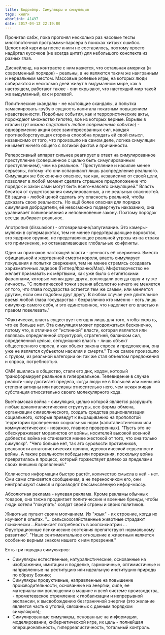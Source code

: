 ```yaml
---
title: Бодрийяр. Симулякры и симуляция
tags: книги
abbrlink: 41497
date: 2017-04-12 22:19:00
---
```


Прочитал сабж, пока прогонял несколько раз часовые тесты многопоточной программы-парсера в поисках хитрых ошибок. Целостной картины после книги не составилось, поэтому просто надёргал кусочков (не всегда цитат) для небольшого конспекта из разных глав.  
  
Диснейленд. на контрасте с ним кажется, что остальная америка (и современный порядок) - реальны, а не являются таким же наигранным и нереальным местом. Массовые ролевые игры, на которых люди собираются и несколько дней живут в выдуманном мире, как в настоящем, работают также - они скрывают, что настоящий мир такой же выдуманный, как и ролевой.  
  
Политические скандалы - не настоящие скандалы, а попытка замаскировать грубую сущность капитала показным повышением нравственности. Подобные события, как и террористические акты, порождают множество гипотез, все из которых верные. Взрывы в италии (*тут можно подставить любое современные событие*) - одновременно акция всех заинтересованных сил, каждая противоборствующая сторона способна придать ей свой смысл, независимо от того, что произошло на самом деле, логика симуляции не имеет ничего общего с логикой фактов и причинности.  
  
Реперссивный аппарат сильнее реагирует в ответ на симулированное преступление (совершенное с целью быть симулированным преступлением), чем на реальное. "Преступление и насилие менее серьезны, потому что они оспаривают лишь распределение реального. Симуляция же бесконечно опаснее, так как, независимо от своей цели, позволяет в любой момент сделать страшное предположение что порядок и закон сами могут быть всего-навсего симуляцией." Власть бесится от существования симулированных, а не реальных опасностей. Её задача - любой ценой сделать эту опасность реальной, чтобы доказать свою реальность. Но ещё более опасная для порядка симуляция добродетели, её невозможно подвергнуть наказанию, она уравнивает повиноновения и неповиновение закону. Поэтому порядок всегда выбирает реальное.  
  
Апотропия (dissuasion) - отговаривание/запугивание. Это камеры-муляжи в супермаркетах, тем не менее предотвращающие воровство, это ядерное оружие, не представляющее реальной угрозы из-за страха его применение, но останавливающее глобальные конфликты.  
  
Один из признаков настоящей власти - ценность её свержения. Вместо официальной и жертвенной смерти короля, власть симулирует покушения и попытки свержения, тем не менее стремясь создавать харизматичных лидеров (Гитлер/Франко/Мао). Мифотворчество не желает признавать их мёртвыми, как уже было с египетскими фараонами, которые меняя друг друга, воплощали всегда одну и ту же личность. "С политической точки зрения абсолютно ничего не меняется от того, что глава государства остается тем же самым, или меняется другим, если они подобны друг другу. В любом случае уже длительное время любой глава государства - безразлично кто именно - есть лишь симулякр самого себя, и это единственное, что наделяет его властью и правом повелевать."  
  
"Фактически, власть существует сегодня лишь для того, чтобы скрыть, что ее больше нет. Эта симуляция может продолжаться бесконечно, потому что, в отличие от "истинной" власти, которая является или являлась определенной структурой, стратегией, балансом сил, определенной целью, сегодняшняя власть - лишь объект общественного спроса, и как объект закона спроса и предложения, она уже не является субъектом насилия и смерти." То же самое произошло с трудом, из реальной категории он так же стал объектом предложения и спроса, потребностью.  
  
СМИ вшились в общество, стали его днк, кодом, который трансформирует реальное в гиперреальное. Телевидение в случае реалити-шоу достигает предела, когда люди не в большей или меньшей степени активны или пассивны относительно него, чем некая живая субстанция относительно своего молекулярного кода.  
  
Вьетнамская война - симуляция, целью которой является разрушить любые докапиталистические структуры, все формы обмена, организации символического, создать средства рационализации социального, которые приведут к выращиванию на прополотой территории проверенных социальных норм (капиталистических или коммунистических - неважно, главное проверенных). "Пусть это не обескураживает моралистов от войны, носителей высокой военной доблести: война не становится менее жестокой от того, что она только симулякр". "Чего больше нет, так это суровости противников, реальности антагонистических причин, идеологической серьезности войны. А также реальности победы или поражения, поскольку война превратилась в процесс, который торжествует далеко за пределами своих внешних проявлений."  
  
Количество информации быстро растёт, количество смысла в ней - нет. Сми сами становятся сообщением, а не переносчиком его, они нейтрализуют смысл и производят бессмысленную инфор-массу.  
  
Абсолютная реклама - нулевая реклама. Кроме рекламы обычных товаров, она также продвигает политические и военные бренды, чтобы люди хотели "покупать" солдат своей страны и своих политиков.  
  
Животные пугают своим молчанием. Их "язык" - их строение, когда их изучают в опытах. "... сельскохозяйственные животные страдают психически ...Возникает потребность в зоопсихиатрии ... Фрустрационные психические состояния препятствуют нормальному развитию". "Наше сентиментальное отношение к животным является особенно верным знаком нашего к ним презрения."  
  
Есть три порядка симулякров:   
 - Симулякры естественные, натуралистические, основанные на изображении, имитации и подделке, гармоничные, оптимистичные и направленные на реституцию или идеальную институцию природы по образу Божию;   
 - Симулякры продуктивные, направленные на повышение производительности, основанные на энергии, силе, ее материальном воплощении в машине и всей системе производства, - прометеевское стремление к глобализации и непрерывной экспансии, к высвобождению безграничной энергии (это желание является частью утопий, связанных с данным порядком симулякров);   
 - Симулированные симулякры, основанные на информации, моделировании, кибернетической игре, их цель - полнейшая операциональность, гиперреалистичность, тотальный контроль.